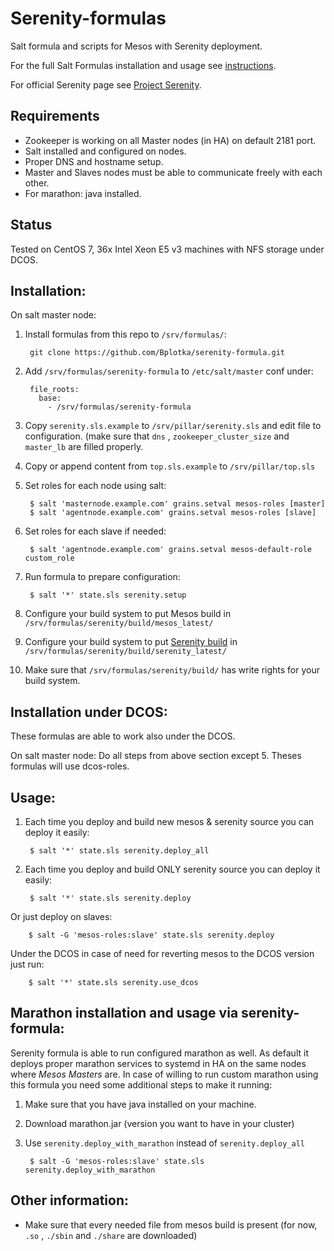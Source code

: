 # Serenity-formulas
Salt formula and scripts for Mesos with Serenity deployment.
 
For the full Salt Formulas installation and usage see [instructions](http://docs.saltstack.com/topics/development/conventions/formulas.html).
 
For official Serenity page see [Project Serenity](https://github.com/mesosphere/serenity).

## Requirements
* Zookeeper is working on all Master nodes (in HA) on default 2181 port.
* Salt installed and configured on nodes.
* Proper DNS and hostname setup.
* Master and Slaves nodes must be able to communicate freely with each other.
* For marathon: java installed.

## Status

Tested on CentOS 7, 36x Intel Xeon E5 v3 machines with NFS storage under DCOS.

## Installation:
On salt master node:

1. Install formulas from this repo to `/srv/formulas/`:

        git clone https://github.com/Bplotka/serenity-formula.git
        
2. Add `/srv/formulas/serenity-formula` to `/etc/salt/master` conf under:
 
        file_roots:
          base:
            - /srv/formulas/serenity-formula

3. Copy `serenity.sls.example` to `/srv/pillar/serenity.sls` and edit file to configuration.
(make sure that `dns` , `zookeeper_cluster_size` and `master_lb` are filled properly.
4. Copy or append content from `top.sls.example` to `/srv/pillar/top.sls`
5. Set roles for each node using salt:

        $ salt 'masternode.example.com' grains.setval mesos-roles [master]
        $ salt 'agentnode.example.com' grains.setval mesos-roles [slave]

6. Set roles for each slave if needed:

        $ salt 'agentnode.example.com' grains.setval mesos-default-role custom_role
        
9. Run formula to prepare configuration:

        $ salt '*' state.sls serenity.setup
 
8. Configure your build system to put Mesos build in `/srv/formulas/serenity/build/mesos_latest/`
9. Configure your build system to put [Serenity build](https://github.com/mesosphere/serenity#building-serenity-with-cmake) in `/srv/formulas/serenity/build/serenity_latest/`
10. Make sure that `/srv/formulas/serenity/build/` has write rights for your build system.

## Installation under DCOS:
These formulas are able to work also under the DCOS.

On salt master node:
Do all steps from above section except 5. Theses formulas will use dcos-roles.

## Usage:
1. Each time you deploy and build new mesos & serenity source you can deploy it easily:

        $ salt '*' state.sls serenity.deploy_all
     
2. Each time you deploy and build ONLY serenity source you can deploy it easily:

        $ salt '*' state.sls serenity.deploy
        
Or just deploy on slaves:

        $ salt -G 'mesos-roles:slave' state.sls serenity.deploy

Under the DCOS in case of need for reverting mesos to the DCOS version just run:
        
        $ salt '*' state.sls serenity.use_dcos

## Marathon installation and usage via serenity-formula:

Serenity formula is able to run configured marathon as well. As default it deploys proper marathon services to systemd in HA on the same nodes 
where _Mesos Masters_ are.
In case of willing to run custom marathon using this formula you need some additional steps to make it running: 

1. Make sure that you have java installed on your machine.
2. Download marathon.jar (version you want to have in your cluster)
3. Use `serenity.deploy_with_marathon` instead of `serenity.deploy_all`

        $ salt -G 'mesos-roles:slave' state.sls serenity.deploy_with_marathon


## Other information:

* Make sure that every needed file from mesos build is present (for now, `.so` , `./sbin` and `./share` are downloaded)